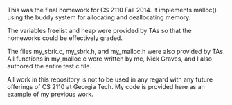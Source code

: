 This was the final homework for CS 2110 Fall 2014. It implements malloc()
using the buddy system for allocating and deallocating memory.

The variables freelist and heap were provided by TAs so that the homeworks
could be effectively graded.

The files my_sbrk.c, my_sbrk.h, and my_malloc.h were also provided by TAs.
All functions in my_malloc.c were written by me, Nick Graves, and I also
authored the entire test.c file.

All work in this repository is not to be used in any regard with any future
offerings of CS 2110 at Georgia Tech.  My code is provided here as an example
of my previous work.